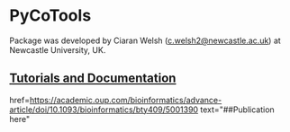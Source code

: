 # PyCoTools

Package was developed by Ciaran Welsh (c.welsh2@newcastle.ac.uk) at Newcastle University, UK. 


## [Tutorials and Documentation](http://pycotools.readthedocs.io/en/copasiversion21/)

<a>href=https://academic.oup.com/bioinformatics/advance-article/doi/10.1093/bioinformatics/bty409/5001390 text="##Publication here"</a>

